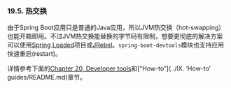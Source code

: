 ### 19.5. 热交换

由于Spring Boot应用只是普通的Java应用，所以JVM热交换（hot-swapping）也能开箱即用。不过JVM热交换能替换的字节码有限制，想要更彻底的解决方案可以使用[Spring Loaded](https://github.com/spring-projects/spring-loaded)项目或[JRebel](http://zeroturnaround.com/software/jrebel/)。`spring-boot-devtools`模块也支持应用快速重启(restart)。

详情参考下面的[Chapter 20, Developer tools](http://docs.spring.io/spring-boot/docs/current-SNAPSHOT/reference/htmlsingle/#using-boot-devtools)和[“How-to”](../IX. ‘How-to’ guides/README.md)章节。
